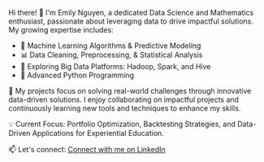 Hi there! 👋 I'm Emily Nguyen, a dedicated Data Science and Mathematics enthusiast, passionate about leveraging data to drive impactful solutions. My growing expertise includes:
- 🧠 Machine Learning Algorithms & Predictive Modeling
- 📊 Data Cleaning, Preprocessing, & Statistical Analysis
- 🔧 Exploring Big Data Platforms: Hadoop, Spark, and Hive
- 🐍 Advanced Python Programming

🚀 My projects focus on solving real-world challenges through innovative data-driven solutions. I enjoy collaborating on impactful projects and continuously learning new tools and techniques to enhance my skills.

💡 Current Focus: Portfolio Optimization, Backtesting Strategies, and Data-Driven Applications for Experiential Education.

📫 Let's connect: [Connect with me on LinkedIn](https://www.linkedin.com/in/emily-nguyen-a9520227b)

<!---
emilyvngu/emilyvngu is a ✨ special ✨ repository because its `README.md` (this file) appears on your GitHub profile.
You can click the Preview link to take a look at your changes.
--->
 
